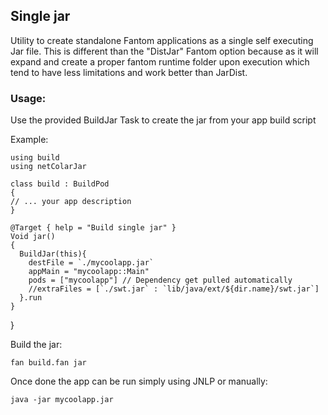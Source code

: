 ## Single jar

Utility to create standalone Fantom applications as a single self executing Jar file.
This is different than the "DistJar" Fantom option because as it
will expand and create a proper fantom runtime folder upon execution
which tend to have less limitations and work better than JarDist.

### Usage:

Use the provided BuildJar Task to create the jar from your app build script

Example:

    using build
    using netColarJar

    class build : BuildPod
    {
    // ... your app description
    }

    @Target { help = "Build single jar" }
    Void jar()
    {
      BuildJar(this){
        destFile = `./mycoolapp.jar`
        appMain = "mycoolapp::Main"
        pods = ["mycoolapp"] // Dependency get pulled automatically
        //extraFiles = [`./swt.jar` : `lib/java/ext/${dir.name}/swt.jar`]
      }.run
    }
  }

Build the jar:

    fan build.fan jar

Once done the app can be run simply using JNLP or manually:

    java -jar mycoolapp.jar


